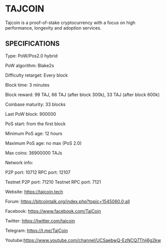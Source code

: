 TAJCOIN
======

Tajcoin is a proof-of-stake cryptocurrency with a focus on high performance, longevity and adoption services.


SPECIFICATIONS
--------------
Type:                   PoW/Pos2.0 hybrid

PoW algorithm:          Blake2s

Difficulty retarget:    Every block

Block time:             3 minutes

Block reward:           99 TAJ, 66 TAJ (after block 300k), 33 TAJ (after block 600k)

Coinbase maturity:      33 blocks

Last PoW block:         900000

PoS start:              from the first block

Minimum PoS age:        12 hours

Maximum PoS age:        no max (PoS 2.0)

Max coins:              36900000 TAJs

Network info:

P2P port: 10712
RPC port: 12107

Testnet P2P port: 71210
Testnet RPC port: 7121

Website: https://tajcoin.tech

Forum: https://bitcointalk.org/index.php?topic=1545060.0;all

Facebook: https://www.facebook.com/TajCoin

Twitter: https://twitter.com/tajcoin

Telegram: https://t.me/TajCoin

Youtube:https://www.youtube.com/channel/UCSaebwQ-EzNCQ7Thji6g2kw
